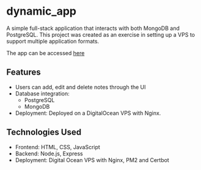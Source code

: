# dynamic_app

A simple full-stack application that interacts with both MongoDB and PostgreSQL. This project was created as an exercise in setting up a VPS to support multiple application formats.

The app can be accessed [here](https://dynamic-app.cheap-tests.com/)

## Features

- Users can add, edit and delete notes through the UI
- Database integration:
  - PostgreSQL
  - MongoDB
- Deployment: Deployed on a DigitalOcean VPS with Nginx.

## Technologies Used

- Frontend: HTML, CSS, JavaScript
- Backend: Node.js, Express
- Deployment: Digital Ocean VPS with Nginx, PM2 and Certbot
